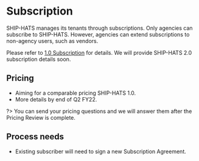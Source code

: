# Subscription
<!--
**Topics**
- [Overview](#overview)
- [Understanding SHIP-HATS Subscription](#understanding-ship-hats-subscriptionhttpswwwyoutubecomembedksuenr78m4wshowinfo0)
- [FAQs](#faqs)
-->
<!--## Overview -->

SHIP-HATS manages its tenants through subscriptions. Only agencies can subscribe to SHIP-HATS. However, agencies can extend subscriptions to non-agency users, such as vendors. 

Please refer to [1.0 Subscription](https://www.developer.tech.gov.sg/products/categories/devops/ship-hats/subscription) for details. We will provide SHIP-HATS 2.0 subscription details soon. 

## Pricing

- Aiming for a comparable pricing SHIP-HATS 1.0. 
- More details by end of Q2 FY22. 

?> You can send your pricing questions and we will answer them after the Pricing Review is complete.

## Process needs

- Existing subscriber will need to sign a new Subscription Agreement.



<!--
?> Though subscription for SHIP-HATS 2.0 has been realigned, pricing for SHIP-HATS 2.0 will be less than the pricing for SHIP-HATS 1.0. 
-->

<!--Following image shows the 4 subscription tiers (Starter, Squad, Team, and Tribe) and available add-ons for each service under SHIP-HATS.

![Subscription Tiers](./images/ship-hats-subscription-table.png)

Public officers can visit the [Intranet website for pricing](https://sgdcs.sgnet.gov.sg/sites/IDA-GoSync/gdspdd-ai/ship/_layouts/15/start.aspx#/SitePages/Pricing.aspx). For further queries on pricing, please drop us an email at <enquiries_ENP@tech.gov.sg>.

-->
<!--
## [Understanding SHIP-HATS Subscription](https://www.youtube.com/embed/ksUEnR78m4w?showinfo=0)

<ifigure> 
<iframe title="YouTubeVideoPlayer" src="https://www.youtube.com/embed/ksUEnR78m4w?showinfo=0" height="500" width="790" frameborder="0" allow="accelerometer; autoplay; encrypted-media; gyroscope; picture-in-picture" allowfullscreen></iframe>
</ifigure>


## FAQs

<br>
<details>
 <summary><b>How does an agency subscribe to SHIP-HATS?</b></summary><br>  

  1. Please send an email to <enquiries_ENP@tech.gov.sg> with the primary email contact.  
  2. We will send an **Onboarding Form** to the Primary Contact to provide information such as subscription requirements, Start Date, details of Primary Contact, Secondary  
  Contact, Agency Nominated Approver and Billing Contact.   
  3. We review the information provided and email the Universal Service Terms (UST) and Service Sheet to the agency nominated approver for approval.   
  4. Once approved, we provision<sup>i</sup> Primary and Secondary subscription administrator accounts.  
  For vendors, kindly get in touch with the agency that you engage with for SHIP-HATS access.
 </details>
<br>
<details>
 <summary><b>How much does it cost to subscribe to SHIP-HATS?</b></summary><br>
  Refer to [pricing details](https://sgdcs.sgnet.gov.sg/sites/IDA-GoSync/gdspdd-ai/ship/SitePages/Pricing.aspx) accessible via your GSIB/SOE machine.
 </details>
<br> 
<details>
 <summary><b>When does billing start for a subscription?</b></summary><br>
  Billing starts only from the first of the following month as we offer free subscription from the day of account provisioning until the first of the following month. 
  For example, if account was provisioned on 5 February 2021, billing starts from 1 March 2021. We charge on a monthly basis, and agency receives invoices every quarter.
 </details>
<br>
<details>
  <summary><b>Do Subscription Admin(SA) accounts consume quota? </b></summary><br>
No. Subscription Admin (SA) accounts do not consume quota.
</details>
<br>

<details>
 <summary><b>Can there be users who just have “read-only” access? </b></summary><br>
  Yes. Note that users with read-only access are also counted as one of the users of that subscription.
 </details>
<br> 
<details>
 <summary><b>Can I upgrade or downgrade to a different tier and how do I do this?</b></summary><br>
  Yes. Subscription Administrator may upgrade or downgrade to a different tier by raising a [service request](https://jira.ship.gov.sg/servicedesk/customer/portal/11)<sup>ii</sup>. While you may upgrade to an upper tier anytime, you can downgrade to a lower tier after the Minimum Commitment Period<sup>iii</sup>. 
 
  For example, if TEAM tier was provisioned on 1 February 2021, the Subscription Administrator may raise a service request to upgrade to TRIBE tier anytime. If needed, you may request to downgrade to SQUAD or STARTER tiers after 1 August 2021.
 </details>
<br> 
<details>
 <summary><b>Can I add-on or scale-down tools or resources bundled along with my subscription?</b></summary><br>
  Yes. Subscription Administrator may add-on additional tools or resources any time and scale-down newly added tools after the Minimum Commitment Period<sup>iii</sup>. Agency can scale up requirement at any point of time. To add on or scale-down the newly added tools, Subscription Administrator can raise a [service request](https://jira.ship.gov.sg/servicedesk/customer/portal/11)<sup>ii</sup>. 
 
  For example, if TEAM tier was provisioned on 1 February 2021 and later you identify a need to have a total of 40 users, 400 shared agent hours and six applications to be scanned for vulnerabilities. In this case, you may add on 2 sets of eight users, 100 shared agent hours and two more apps to your subscription anytime. To remove these add-ons, Subscription Administrator can raise a service request after 1 August 2021.
 </details>
<br> 
<details>
 <summary><b>How do I cancel my subscription?</b></summary><br>
  Subscription Administrator can cancel the subscription. For more information, refer to the [Off-board an Account](https://docs.developer.tech.gov.sg/docs/ship-hats-documentation/#/manage-account?id=off-board-an-account) documentation. 
 </details>
<br> 
<details>
 <summary><b>Can I monitor resource utilisation at subscription and project levels? </b></summary><br>
  Yes, as a Subscription Administrator or a Project Administrator, you can monitor resource utilisation from your SHIP-HATS account.  
  Subscription Administrators can monitor Plan Details, Named Users, Projects and Bamboo utilisation hours at the subscription level while Project Administrators can monitor Named Users and Bamboo utilisation hours at the associated project level.
  </details>
<br> 
 <details>
  <summary><b>How many projects can be associated with a subscription?</b></summary><br>

  | Tier name | Maximum no. of projects |
  | ------------- |:-------------:|
  | Starter       |       6             |
  | Squad         |       12            |
  | Team          |       24            |
  | Tribe         |       48            |

 </details>
 
<br> 
<details>
 <summary><b>How does SHIP-HATS pricing compare with other commercially available CI/CD tools? </b></summary><br>
  Based on Total Cost of Ownership which includes set up and operating costs (including maintenance and audit), SHIP-HATS’ bundled pricing is approximately 60% more cost-efficient than subscribing to commercial licenses individually. Public officers can visit the [Competitive Pricing Assessment](https://sgdcs.sgnet.gov.sg/sites/IDA-GoSync/gdspdd-ai/ship/_layouts/15/WopiFrame2.aspx?sourcedoc=%7BACB6DFA8-2433-48B8-9A24-BABA8688B0F6%7D&file=SHIP-HATS%20Competitive%20Pricing%20Assessment.pdf&action=default&IsList=1&ListId=%7B609D81FE-D9DB-4B7D-8D1A-1F02CD38880C%7D&ListItemId=80) for a cost comparison with Azure DevOps and GitLab.
 </details>
<br> 
<details>
 <summary><b>Can I subscribe to individual tools like Jira or Confluence only?</b></summary><br>
  We are not offering tools individually now; our bundles have been carefully designed to enable agencies adopt good DevSecOps practices. However, if you are keen and have valid reasons, please let us know using [SHIP-HATS Enquiries](https://go.gov.sg/she) form so that we may assess the possibility based on the demand.
 </details>

<br> 
<details>
 <summary><b>Can I request for a trial subscription?</b></summary><br>
  Yes, we offer a 1-month trial account subject to availability. Agencies can reach <enquiries_ENP@tech.gov.sg> to request for trial accounts.
 </details>
<br> 
<details>
 <summary><b>What security classification is supported by SHIP-HATS?</b></summary><br>
  SHIP-HATS supports applications and content that are “Restricted” or below.
 </details>
<br>
<details>
 <summary><b>Can I use an existing email address to add a new user account?</b></summary><br>
  No. Each user account requires a unique email address. For each new user account, you must use a new email address. 
 </details> 
<br>
<details>
 <summary><b>What are the Basic languages that are available for SonarQube add-on and who can buy them as add-on?</b></summary><br>
  [Languages](https://docs.sonarqube.org/latest/analysis/languages/overview/) supported by SonarQube's [Community edition](https://www.sonarsource.com/plans-and-pricing/community/) are the basic languages. Note that only tenants who have subscribed to **Starter** tier can buy this add-on as it is available by default for other tiers.
 </details>
<br> 
<details>
 <summary><b>Is there any add-on to support multiple branch analysis in SonarQube?</b></summary><br>
  Yes. You can add additional programming languages which extend your SonarQube Community edition capabilities to support the [Developer edition](https://www.sonarqube.org/developer-edition/) features and this includes multiple branch analysis. For more information on the languages supported, please refer to [languages](https://docs.sonarqube.org/latest/analysis/languages/overview/) supported by SonarQube.
 </details>

<br>
<sup>[i]</sup> Depending on the agency’s response time to answer any follow-up queries raised by us, it may take 1-3 business days to provision the Subscription Administrator accounts.<br />
<sup>[ii]</sup> We take 1-3 business days to process a service request.<br />
<sup>[iii]</sup> Six consecutive months from the date of account provisioning. 


### Related Topics
- [User roles and permissions](./portal/user-roles-and-permissions)
- [User roles and permissions](https://docs.developer.tech.gov.sg/docs/ship-hats-portal/#/user-roles-and-permissions)
-->